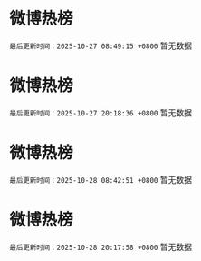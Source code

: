# 微博热榜

`最后更新时间：2025-10-27 08:49:15 +0800`
暂无数据
<!-- ## 热门搜索 ## 热门话题
暂无数据 -->

# 微博热榜

`最后更新时间：2025-10-27 20:18:36 +0800`
暂无数据
<!-- ## 热门搜索 ## 热门话题
暂无数据 -->

# 微博热榜

`最后更新时间：2025-10-28 08:42:51 +0800`
暂无数据
<!-- ## 热门搜索 ## 热门话题
暂无数据 -->

# 微博热榜

`最后更新时间：2025-10-28 20:17:58 +0800`
暂无数据
<!-- ## 热门搜索 ## 热门话题
暂无数据 -->

